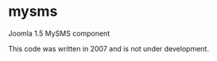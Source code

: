 mysms
=====

Joomla 1.5 MySMS component

This code was written in 2007 and is not under development.

